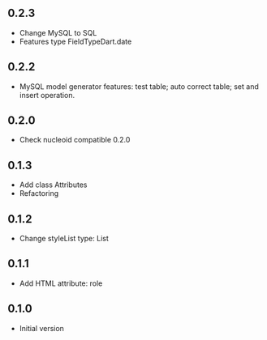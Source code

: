 ## 0.2.3

- Change MySQL to SQL
- Features type FieldTypeDart.date

## 0.2.2

- MySQL model generator features: test table; auto correct table; set and insert operation.

## 0.2.0

- Check nucleoid compatible 0.2.0

## 0.1.3

- Add class Attributes
- Refactoring

## 0.1.2

- Change styleList type: List<StyleCSS>

## 0.1.1

- Add HTML attribute: role

## 0.1.0

- Initial version
